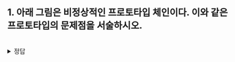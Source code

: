 ## 1. 아래 그림은 비정상적인 프로토타입 체인이다. 이와 같은 프로토타입의 문제점을 서술하시오.

<br/>
<details>
<summary>정답</summary>
<pre>
순환 참조하는 프로토타입 체인이 만들어지면 프로토타입 체인 종점이 존재하지 안기 때문에 프로토타입 체인에서 프로퍼티를 검색할 때 무한 루프에 빠진다.
</pre>
</details>

<br/>
